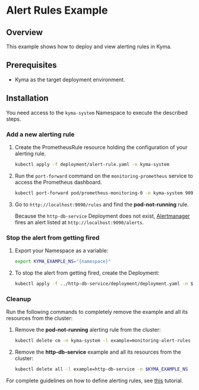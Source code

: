 # Alert Rules Example

## Overview

This example shows how to deploy and view alerting rules in Kyma.

## Prerequisites

* Kyma as the target deployment environment.

## Installation

You need access to the `kyma-system` Namespace to execute the described steps.

### Add a new alerting rule

1. Create the PrometheusRule resource holding the configuration of your alerting rule. 

    ```bash
    kubectl apply -f deployment/alert-rule.yaml -n kyma-system
    ```

2. Run the `port-forward` command on the `monitoring-prometheus` service to access the Prometheus dashboard.

    ```bash
    kubectl port-forward pod/prometheus-monitoring-0 -n kyma-system 9090:9090
    ```

3. Go to `http://localhost:9090/rules` and find the **pod-not-running** rule.

    Because the `http-db-service` Deployment does not exist, [Alertmanager](https://kyma-project.io/docs/components/monitoring#details-alertmanager) fires an alert listed at `http://localhost:9090/alerts`.

### Stop the alert from getting fired

1. Export your Namespace as a variable:

    ```bash
    export KYMA_EXAMPLE_NS="{namespace}"
    ```

2. To stop the alert from getting fired, create the Deployment:

    ```bash
    kubectl apply -f ../http-db-service/deployment/deployment.yaml -n $KYMA_EXAMPLE_NS
    ```

### Cleanup

Run the following commands to completely remove the example and all its resources from the cluster:

1. Remove the **pod-not-running** alerting rule from the cluster:

    ```bash
    kubectl delete cm -n kyma-system -l example=monitoring-alert-rules
    ```

2. Remove the **http-db-service** example and all its resources from the cluster:

    ```bash
    kubectl delete all -l example=http-db-service -n $KYMA_EXAMPLE_NS
    ```
For complete guidelines on how to define alerting rules, see [this](https://kyma-project.io/docs/components/monitoring#tutorials-define-alerting-rules) tutorial.